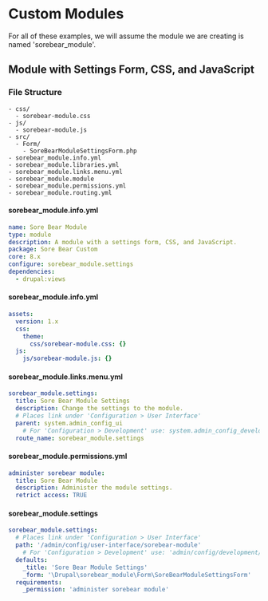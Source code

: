 # Custom Modules

For all of these examples, we will assume the module we are creating is named 'sorebear_module'.

## Module with Settings Form, CSS, and JavaScript

### File Structure

```
- css/
  - sorebear-module.css
- js/
  - sorebear-module.js
- src/
  - Form/
    - SoreBearModuleSettingsForm.php
- sorebear_module.info.yml
- sorebear_module.libraries.yml
- sorebear_module.links.menu.yml
- sorebear_module.module
- sorebear_module.permissions.yml
- sorebear_module.routing.yml
```

#### sorebear_module.info.yml
```yml
name: Sore Bear Module
type: module
description: A module with a settings form, CSS, and JavaScript.
package: Sore Bear Custom
core: 8.x
configure: sorebear_module.settings
dependencies:
  - drupal:views
```

#### sorebear_module.info.yml
```yml
assets:
  version: 1.x
  css:
    theme:
      css/sorebear-module.css: {}
  js:
    js/sorebear-module.js: {}
```

#### sorebear_module.links.menu.yml
```yml
sorebear_module.settings:
  title: Sore Bear Module Settings
  description: Change the settings to the module.
  # Places link under 'Configuration > User Interface'
  parent: system.admin_config_ui
    # For 'Configuration > Development' use: system.admin_config_development
  route_name: sorebear_module.settings
```

#### sorebear_module.permissions.yml
```yml
administer sorebear module:
  title: Sore Bear Module
  description: Administer the module settings.
  retrict access: TRUE
```

#### sorebear_module.settings
```yml
sorebear_module.settings:
  # Places link under 'Configuration > User Interface'
  path: '/admin/config/user-interface/sorebear-module'
    # For 'Configuration > Development' use: 'admin/config/development/sorebear-module'
  defaults:
    _title: 'Sore Bear Module Settings'
    _form: '\Drupal\sorebear_module\Form\SoreBearModuleSettingsForm'
  requirements:
    _permission: 'administer sorebear module'
```

